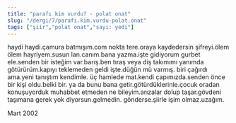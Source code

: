 ```yaml
---
title: "parafı kim vurdu? - polat onat"
slug: "/dergi/7/parafi.kim.vurdu-polat.onat"
tags: ["şiir","polat onat","sayı: yedi"]
---
```


haydi haydi.çamura batmışım.com nokta
tere.oraya kaydedersin şifreyi.ölem
ölem hayriyem.susun lan.canım.bana
yazma.işte gidiyorum gurbet ele.senden
bir isteğim var.barış.ben tıraş veya diş
takımımı yanımda götürürüm.kapıyı
teklemeden geldi işte.düğün mü varmış.
biri çağırdı ama.yeni tanıştım kendimle.
üç hamlede mat.kendi çapımızda.senden
önce bir kişi oldu.belki bir. ya da bunu
bana getir.götürdüklerinle.çocuk
oradan konuşuyorduk muhabbet etmeden
ne bileyim.arızalar dolup taşar.gövdeni
taşımana gerek yok diyorsun.gelmedin.
gönderse.şiirle işim olmaz.uzağım.

Mart 2002



